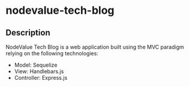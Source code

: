 # nodevalue-tech-blog

## Description

NodeValue Tech Blog is a web application built using the MVC paradigm relying on the following technologies:

- Model: Sequelize
- View: Handlebars.js
- Controller: Express.js
